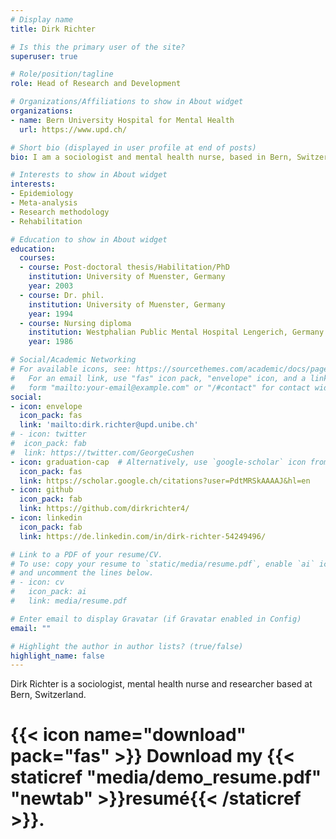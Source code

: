 ```yaml
---
# Display name
title: Dirk Richter

# Is this the primary user of the site?
superuser: true

# Role/position/tagline
role: Head of Research and Development

# Organizations/Affiliations to show in About widget
organizations:
- name: Bern University Hospital for Mental Health
  url: https://www.upd.ch/

# Short bio (displayed in user profile at end of posts)
bio: I am a sociologist and mental health nurse, based in Bern, Switzerland. My research interests are psychiatric rehabilitation, psychiatric epidemiology, mental health nursing, aggression management in health care, Covid-19 and mental health.

# Interests to show in About widget
interests:
- Epidemiology
- Meta-analysis
- Research methodology
- Rehabilitation

# Education to show in About widget
education:
  courses:
  - course: Post-doctoral thesis/Habilitation/PhD
    institution: University of Muenster, Germany
    year: 2003
  - course: Dr. phil.
    institution: University of Muenster, Germany
    year: 1994
  - course: Nursing diploma
    institution: Westphalian Public Mental Hospital Lengerich, Germany
    year: 1986

# Social/Academic Networking
# For available icons, see: https://sourcethemes.com/academic/docs/page-builder/#icons
#   For an email link, use "fas" icon pack, "envelope" icon, and a link in the
#   form "mailto:your-email@example.com" or "/#contact" for contact widget.
social:
- icon: envelope
  icon_pack: fas
  link: 'mailto:dirk.richter@upd.unibe.ch'
# - icon: twitter
#  icon_pack: fab
#  link: https://twitter.com/GeorgeCushen
- icon: graduation-cap  # Alternatively, use `google-scholar` icon from `ai` icon pack
  icon_pack: fas
  link: https://scholar.google.ch/citations?user=PdtMRSkAAAAJ&hl=en
- icon: github
  icon_pack: fab
  link: https://github.com/dirkrichter4/
- icon: linkedin
  icon_pack: fab
  link: https://de.linkedin.com/in/dirk-richter-54249496/

# Link to a PDF of your resume/CV.
# To use: copy your resume to `static/media/resume.pdf`, enable `ai` icons in `params.toml`, 
# and uncomment the lines below.
# - icon: cv
#   icon_pack: ai
#   link: media/resume.pdf

# Enter email to display Gravatar (if Gravatar enabled in Config)
email: ""

# Highlight the author in author lists? (true/false)
highlight_name: false
---
```

Dirk Richter is a sociologist, mental health nurse and researcher based at Bern, Switzerland.

# {{< icon name="download" pack="fas" >}} Download my {{< staticref "media/demo_resume.pdf" "newtab" >}}resumé{{< /staticref >}}.
